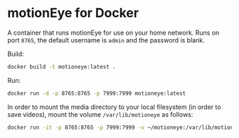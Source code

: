# motionEye for Docker

A container that runs motionEye for use on your home network. Runs on port `8765`, the default username is `admin` and the password is blank.

Build:

```bash
docker build -t motioneye:latest .
```

Run:

```bash
docker run -d -p 8765:8765 -p 7999:7999 motioneye:latest
```

In order to mount the media directory to your local filesystem (in order to save videos), mount the volume `/var/lib/motioneye` as follows:

```bash
docker run -it -p 8765:8765 -p 7999:7999 -v ~/motioneye:/var/lib/motioneye motioneye:latest
```
